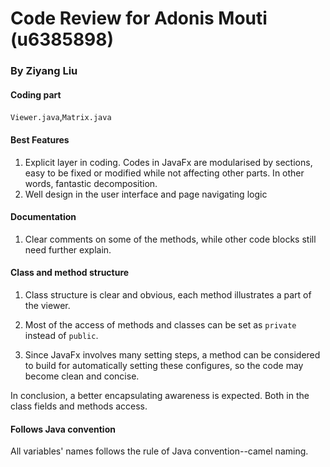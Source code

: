 # Code Review for Adonis Mouti (u6385898)
### By Ziyang Liu

#### Coding part
`Viewer.java`,`Matrix.java`

#### Best Features
1. Explicit layer in coding. Codes in JavaFx are 
modularised by sections, easy to be fixed or modified while 
not affecting other parts. In other words, fantastic
decomposition.
2. Well design in the user interface and page navigating logic

#### Documentation
1. Clear comments on some of the methods,
while other code blocks still need further 
explain.

#### Class and method structure
1. Class structure is clear and obvious, each method
illustrates a part of the viewer.
 
2. Most of the access of methods and classes can be set as `private` instead
of `public`.

3. Since JavaFx involves many setting steps, a method can be considered
to build for automatically setting these configures, so the code may become 
clean and concise. 

In conclusion, a better encapsulating awareness is expected. Both in the class fields and methods access.

#### Follows Java convention
All variables' names follows the rule of Java convention--camel naming.  
  
